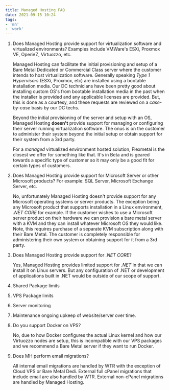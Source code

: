 ```yaml
---
title: Managed Hosting FAQ
date: 2021-09-15 10:24
tags:
- 'mh'
- 'work'
---
```


1. Does Managed Hosting provide support for virtualization software and
   virtualized environments? Examples include VMWare's ESXi, Proxmox VE, OpenVZ,
   Virtuozzo, etc.

   Managed Hosting can facilitate the initial provisioning and setup of a Bare
   Metal Dedicated or Commercial Class server where the customer intends to
   host virtualization software. Generally speaking _Type 1 Hypervisors_ (ESXi,
   Proxmox, etc) are installed using a bootable installation media. Our DC
   technicians have been pretty good about installing custom OS's from bootable
   installation media in the past when the installer is provided and any
   applicable licenses are provided. But, this is done as a courtesy, and these
   requests are reviewed on a _case-by-case_ basis by our DC techs. 

   Beyond the initial provisioning of the server and setup with an OS, Managed
   Hosting **doesn't** provide support for managing or configuring their server
   running virtualization software. The onus is on the customer to administer
   their system beyond the initial setup or obtain support for their system from
   a 3rd party. 

   For a _managed_ virtualized environment hosted solution, Flexmetal is the
   closest we offer for something like that. It's in Beta and is geared towards
   a specific type of customer so it may only be a good fit for certain types of
   customers. 

2. Does Managed Hosting provide support for Microsoft Server or other Microsoft
   products? For example: SQL Server, Microsoft Exchange Server, etc.

   No, unfortunately Managed Hosting doesn't provide support for any Microsoft
   operating systems or server products. The exception being any Microsoft
   product that supports installation in a Linux environment, _.NET CORE_ for
   example. If the customer wishes to use a Microsoft server product on their hardware we
   can provision a bare metal server with a KVM and they can install whatever
   Microsoft OS they would like. Note, this requires purchase of a separate KVM
   subscription along with their Bare Metal. The customer is completely
   responsible for administering their own system or obtaining support for it
   from a 3rd party.

3. Does Managed Hosting provide support for _.NET CORE_? 

   Yes, Managed Hosting provides limited support for _.NET_ in that we can
   install it on Linux servers. But any configuration of .NET or development of
   applications built in .NET would be outside of our scope of support. 

4. Shared Package limits

5. VPS Package limits

6. Server monitoring

7. Maintenance ongoing upkeep of website/server over time.

1. Do you support Docker on VPS?

   No, due to how Docker configures the actual Linux kernel and how our
   Virtuozzo nodes are setup, this is incompatible with our VPS packages and we
   recommend a Bare Metal server if they want to run Docker.

1. Does MH perform email migrations?

   All internal email migrations are handled by WTR with the exception of Cloud
   VPS or Bare Metal Dedi.
   External full cPanel migrations that include email are also handled by WTR.
   External non-cPanel migrations are handled by Managed Hosting. 


